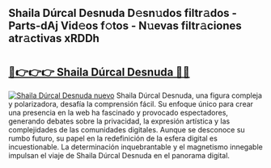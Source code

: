 ## Shaila Dúrcal Desnuda D𝚎sn𝚞dos filtr𝚊dos - Parts-dAj Vid𝚎os f𝚘tos - N𝚞evas filtr𝚊ciones atr𝚊ctivas xRDDh

# <h2><a href="http://mb2wvk.tromn.icu/?c=Shaila+D%c3%barcal+Desnuda">🔗👉👉👉 Shaila Dúrcal Desnuda 🔗🔗</a></h2>

[![Shaila Dúrcal Desnuda nuevo](https://i.imgur.com/pEAQMta.gif)](http://mb2wvk.tromn.icu/?c=Shaila+D%c3%barcal+Desnuda)
Shaila Dúrcal Desnuda, una figura compleja y polarizadora, desafía la comprensión fácil. Su enfoque único para crear una presencia en la web ha fascinado y provocado espectadores, generando debates sobre la privacidad, la expresión artística y las complejidades de las comunidades digitales. Aunque se desconoce su rumbo futuro, su papel en la redefinición de la esfera digital es incuestionable. La determinación inquebrantable y el magnetismo innegable impulsan el viaje de Shaila Dúrcal Desnuda en el panorama digital.
